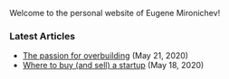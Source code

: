 Welcome to the personal website of Eugene Mironichev!

### Latest Articles

- [The passion for overbuilding](the-passion-for-overbuilding) (May 21, 2020)
- [Where to buy (and sell) a startup](where-to-buy-a-startup) (May 18, 2020)
